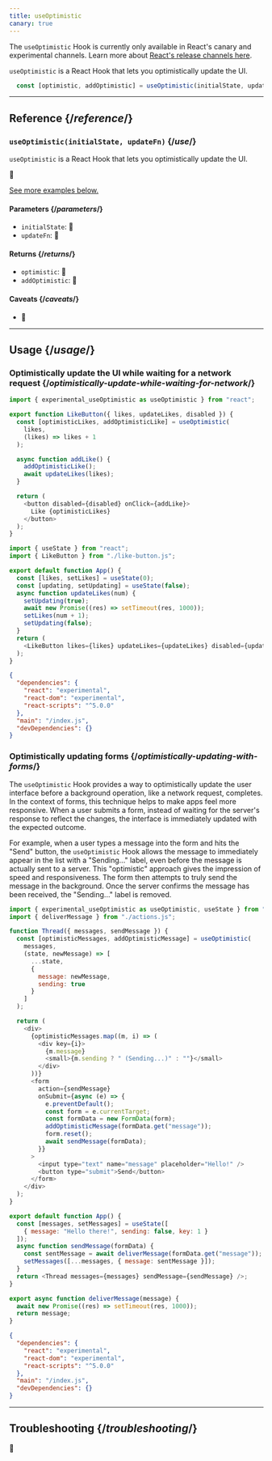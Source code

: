 ```yaml
---
title: useOptimistic
canary: true
---
```


<Canary>

The `useOptimistic` Hook is currently only available in React's canary and experimental channels. Learn more about [React's release channels here](/community/versioning-policy#all-release-channels).

</Canary>

<Intro>

`useOptimistic` is a React Hook that lets you optimistically update the UI.

```js
  const [optimistic, addOptimistic] = useOptimistic(initialState, updateFn);
```

</Intro>

<InlineToc />

---

## Reference {/*reference*/}

### `useOptimistic(initialState, updateFn)` {/*use*/}

`useOptimistic` is a React Hook that lets you optimistically update the UI.

🚧

[See more examples below.](#usage)

#### Parameters {/*parameters*/}

* `initialState`: 🚧
* `updateFn`: 🚧

#### Returns {/*returns*/}

* `optimistic`: 🚧
* `addOptimistic`: 🚧

#### Caveats {/*caveats*/}

* 🚧

---

## Usage {/*usage*/}

### Optimistically update the UI while waiting for a network request {/*optimistically-update-while-waiting-for-network*/}

<Sandpack>

```js like-button.js active
import { experimental_useOptimistic as useOptimistic } from "react";

export function LikeButton({ likes, updateLikes, disabled }) {
  const [optimisticLikes, addOptimisticLike] = useOptimistic(
    likes,
    (likes) => likes + 1
  );

  async function addLike() {
    addOptimisticLike();
    await updateLikes(likes);
  }

  return (
    <button disabled={disabled} onClick={addLike}>
      Like {optimisticLikes}
    </button>
  );
}
```


```js App.js
import { useState } from "react";
import { LikeButton } from "./like-button.js";

export default function App() {
  const [likes, setLikes] = useState(0);
  const [updating, setUpdating] = useState(false);
  async function updateLikes(num) {
    setUpdating(true);
    await new Promise((res) => setTimeout(res, 1000));
    setLikes(num + 1);
    setUpdating(false);
  }
  return (
    <LikeButton likes={likes} updateLikes={updateLikes} disabled={updating} />
  );
}
```

```json package.json hidden
{
  "dependencies": {
    "react": "experimental",
    "react-dom": "experimental",
    "react-scripts": "^5.0.0"
  },
  "main": "/index.js",
  "devDependencies": {}
}
```

</Sandpack>


### Optimistically updating forms {/*optimistically-updating-with-forms*/}

The `useOptimistic` Hook provides a way to optimistically update the user interface before a background operation, like a network request, completes. In the context of forms, this technique helps to make apps feel more responsive. When a user submits a form, instead of waiting for the server's response to reflect the changes, the interface is immediately updated with the expected outcome. 

For example, when a user types a message into the form and hits the "Send" button, the `useOptimistic` Hook allows the message to immediately appear in the list with a "Sending..." label, even before the message is actually sent to a server. This "optimistic" approach gives the impression of speed and responsiveness. The form then attempts to truly send the message in the background. Once the server confirms the message has been received, the "Sending..." label is removed.

<Sandpack>


```js App.js
import { experimental_useOptimistic as useOptimistic, useState } from "react";
import { deliverMessage } from "./actions.js";

function Thread({ messages, sendMessage }) {
  const [optimisticMessages, addOptimisticMessage] = useOptimistic(
    messages,
    (state, newMessage) => [
      ...state,
      {
        message: newMessage,
        sending: true
      }
    ]
  );

  return (
    <div>
      {optimisticMessages.map((m, i) => (
        <div key={i}>
          {m.message}
          <small>{m.sending ? " (Sending...)" : ""}</small>
        </div>
      ))}
      <form
        action={sendMessage}
        onSubmit={async (e) => {
          e.preventDefault();
          const form = e.currentTarget;
          const formData = new FormData(form);
          addOptimisticMessage(formData.get("message"));
          form.reset();
          await sendMessage(formData);
        }}
      >
        <input type="text" name="message" placeholder="Hello!" />
        <button type="submit">Send</button>
      </form>
    </div>
  );
}

export default function App() {
  const [messages, setMessages] = useState([
    { message: "Hello there!", sending: false, key: 1 }
  ]);
  async function sendMessage(formData) {
    const sentMessage = await deliverMessage(formData.get("message"));
    setMessages([...messages, { message: sentMessage }]);
  }
  return <Thread messages={messages} sendMessage={sendMessage} />;
}
```

```js actions.js hidden
export async function deliverMessage(message) {
  await new Promise((res) => setTimeout(res, 1000));
  return message;
}
```


```json package.json hidden
{
  "dependencies": {
    "react": "experimental",
    "react-dom": "experimental",
    "react-scripts": "^5.0.0"
  },
  "main": "/index.js",
  "devDependencies": {}
}
```

</Sandpack>

---

## Troubleshooting {/*troubleshooting*/}

🚧
